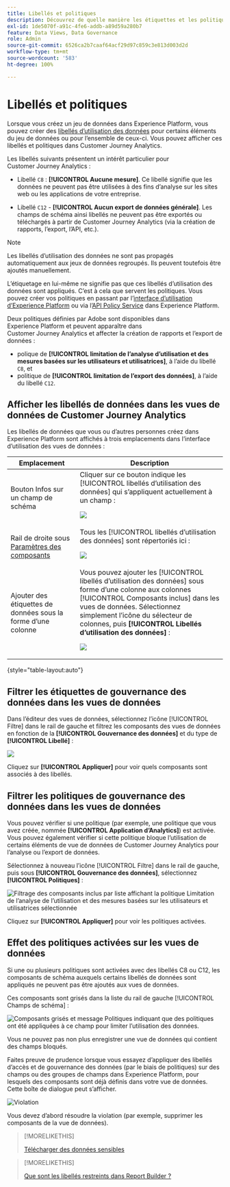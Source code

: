 ```yaml
---
title: Libellés et politiques
description: Découvrez de quelle manière les étiquettes et les politiques de données définies dans Adobe Experience Platform affectent les vues de données et les rapports dans Customer Journey Analytics.
exl-id: 1de5070f-a91c-4fe6-addb-a89d59a280b7
feature: Data Views, Data Governance
role: Admin
source-git-commit: 6526ca2b7caaf64acf29d97c859c3e813d003d2d
workflow-type: tm+mt
source-wordcount: '583'
ht-degree: 100%

---
```


# Libellés et politiques

Lorsque vous créez un jeu de données dans Experience Platform, vous pouvez créer des [libellés d’utilisation des données](https://experienceleague.adobe.com/fr/docs/experience-platform/data-governance/labels/reference) pour certains éléments du jeu de données ou pour l’ensemble de ceux-ci. Vous pouvez afficher ces libellés et politiques dans Customer Journey Analytics.

Les libellés suivants présentent un intérêt particulier pour Customer Journey Analytics :

* Libellé `C8` : **[!UICONTROL Aucune mesure]**. Ce libellé signifie que les données ne peuvent pas être utilisées à des fins d’analyse sur les sites web ou les applications de votre entreprise.

* Libellé `C12` - **[!UICONTROL Aucun export de données générale]**. Les champs de schéma ainsi libellés ne peuvent pas être exportés ou téléchargés à partir de Customer Journey Analytics (via la création de rapports, l’export, l’API, etc.).

>[!NOTE]
>
>Les libellés d’utilisation des données ne sont pas propagés automatiquement aux jeux de données regroupés. Ils peuvent toutefois être ajoutés manuellement.

L’étiquetage en lui-même ne signifie pas que ces libellés d’utilisation des données sont appliqués. C’est à cela que servent les politiques. Vous pouvez créer vos politiques en passant par l’[interface d’utilisation d’Experience Platform](https://experienceleague.adobe.com/fr/docs/experience-platform/data-governance/policies/user-guide) ou via l’[API Policy Service](https://experienceleague.adobe.com/fr/docs/experience-platform/data-governance/api/overview) dans Experience Platform.

Deux politiques définies par Adobe sont disponibles dans Experience Platform et peuvent apparaître dans Customer Journey Analytics et affecter la création de rapports et l’export de données :

* polique de **[!UICONTROL limitation de l’analyse d’utilisation et des mesures basées sur les utilisateurs et utilisatrices]**, à l’aide du libellé `C8`, et
* politique de **[!UICONTROL limitation de l’export des données]**, à l’aide du libellé `C12`.

## Afficher les libellés de données dans les vues de données de Customer Journey Analytics

Les libellés de données que vous ou d’autres personnes créez dans Experience Platform sont affichés à trois emplacements dans l’interface d’utilisation des vues de données :

| Emplacement | Description |
| --- | --- |
| Bouton Infos sur un champ de schéma | Cliquer sur ce bouton indique les [!UICONTROL libellés d’utilisation des données] qui s’appliquent actuellement à un champ :<p>![](assets/data-label-left.png) |
| Rail de droite sous [Paramètres des composants](/help/data-views/component-settings/overview.md) | Tous les [!UICONTROL libellés d’utilisation des données] sont répertoriés ici :<p>![](assets/data-label-right.png) |
| Ajouter des étiquettes de données sous la forme d’une colonne | Vous pouvez ajouter les [!UICONTROL libellés d’utilisation des données] sous forme d’une colonne aux colonnes [!UICONTROL Composants inclus] dans les vues de données. Sélectionnez simplement l’icône du sélecteur de colonnes, puis **[!UICONTROL Libellés d’utilisation des données]** :<p>![](assets/data-label-column.png) |

{style="table-layout:auto"}

## Filtrer les étiquettes de gouvernance des données dans les vues de données

Dans l’éditeur des vues de données, sélectionnez l’icône [!UICONTROL Filtre] dans le rail de gauche et filtrez les composants des vues de données en fonction de la **[!UICONTROL Gouvernance des données]** et du type de **[!UICONTROL Libellé]** :

![](assets/filter-labels.png)

Cliquez sur **[!UICONTROL Appliquer]** pour voir quels composants sont associés à des libellés.

## Filtrer les politiques de gouvernance des données dans les vues de données

Vous pouvez vérifier si une politique (par exemple, une politique que vous avez créée, nommée **[!UICONTROL Application d’Analytics]**) est activée. Vous pouvez également vérifier si cette politique bloque l’utilisation de certains éléments de vue de données de Customer Journey Analytics pour l’analyse ou l’export de données.

Sélectionnez à nouveau l’icône [!UICONTROL Filtre] dans le rail de gauche, puis sous **[!UICONTROL Gouvernance des données]**, sélectionnez **[!UICONTROL Politiques]** :

![Filtrage des composants inclus par liste affichant la politique Limitation de l’analyse de l’utilisation et des mesures basées sur les utilisateurs et utilisatrices sélectionnée](assets/filter-policies.png)

Cliquez sur **[!UICONTROL Appliquer]** pour voir les politiques activées.

## Effet des politiques activées sur les vues de données

Si une ou plusieurs politiques sont activées avec des libellés C8 ou C12, les composants de schéma auxquels certains libellés de données sont appliqués ne peuvent pas être ajoutés aux vues de données.

Ces composants sont grisés dans la liste du rail de gauche [!UICONTROL Champs de schéma] :

![Composants grisés et message Politiques indiquant que des politiques ont été appliquées à ce champ pour limiter l’utilisation des données.](assets/component-greyed.png)

Vous ne pouvez pas non plus enregistrer une vue de données qui contient des champs bloqués.

Faites preuve de prudence lorsque vous essayez d’appliquer des libellés d’accès et de gouvernance des données (par le biais de politiques) sur des champs ou des groupes de champs dans Experience Platform, pour lesquels des composants sont déjà définis dans votre vue de données. Cette boîte de dialogue peut s’afficher.

![Violation](assets/violation.png)

Vous devez d’abord résoudre la violation (par exemple, supprimer les composants de la vue de données).


>[!MORELIKETHIS]
>
>[Télécharger des données sensibles](/help/analysis-workspace/export/download-send.md)

>[!MORELIKETHIS]
>
>[Que sont les libellés restreints dans Report Builder ?](https://experienceleague.adobe.com/fr/docs/analytics-platform/using/cja-reportbuilder/restricted-labels)


